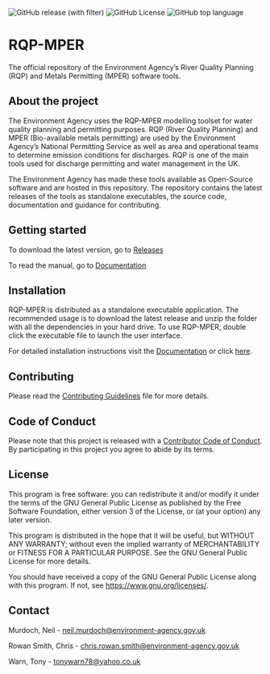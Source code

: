 ![GitHub release (with filter)](https://img.shields.io/github/v/release/DEFRA/RQP-MPER)
![GitHub License](https://img.shields.io/github/license/DEFRA/RQP-MPER)
![GitHub top language](https://img.shields.io/github/languages/top/DEFRA/RQP-MPER)

# RQP-MPER

The official repository of the Environment Agency’s River Quality Planning (RQP) and Metals Permitting (MPER) software tools. 

## About the project

The Environment Agency uses the RQP-MPER modelling toolset for water quality planning and permitting purposes. RQP (River Quality Planning) and MPER (Bio-available metals permitting) are used by the Environment Agency’s National Permitting Service as well as area and operational teams to determine emission conditions for discharges. RQP is one of the main tools used for discharge permitting and water management in the UK.

The Environment Agency has made these tools available as Open-Source software and are hosted in this repository. The repository contains the latest releases of the tools as standalone executables, the source code, documentation and guidance for contributing.

## Getting started

To download the latest version, go to [Releases](/executables/README.md)

To read the manual, go to [Documentation](/docs)

## Installation

RQP-MPER is distributed as a standalone executable application. The recommended usage is to download the latest release and unzip the folder with all the dependencies in your hard drive. To use RQP-MPER, double click the executable file to launch the user interface.

For detailed installation instructions visit the [Documentation](/docs) or click [here](https://github.com/DEFRA/rqp-mper/raw/main/docs/InstallingRQP.docx).

## Contributing

Please read the [Contributing Guidelines](CONTRIBUTING.md) file for more details.

## Code of Conduct

Please note that this project is released with a [Contributor Code of Conduct](CONDUCT.md). By participating in this project you agree to abide by its terms.

## License

This program is free software: you can redistribute it and/or modify it under the terms of the GNU General Public License as published by the Free Software Foundation, either version 3 of the License, or (at your option) any later version.

This program is distributed in the hope that it will be useful, but WITHOUT ANY WARRANTY; without even the implied warranty of MERCHANTABILITY or FITNESS FOR A PARTICULAR PURPOSE. See the GNU General Public License for more details.

You should have received a copy of the GNU General Public License along with this program. If not, see <https://www.gnu.org/licenses/>.

## Contact

Murdoch, Neil - neil.murdoch@environment-agency.gov.uk

Rowan Smith, Chris - chris.rowan.smith@environment-agency.gov.uk

Warn, Tony - tonywarn78@yahoo.co.uk
